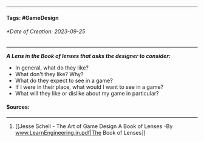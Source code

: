 __________________________________________________________________________
#### **Tags:** #GameDesign 
###### *Date of Creation: 2023-09-25
__________________________________________________________________________

***A Lens in the Book of lenses that asks the designer to consider:***
- In general, what do they like?
- What don't they like? Why?
- What do they expect to see in a game?
- If I were in their place, what would I want to see in a game?
- What will they like or dislike about my game in particular?
#### Sources:
__________________________________________________________________________
1. [[Jesse Schell - The Art of Game Design A Book of Lenses -By www.LearnEngineering.in.pdf|The Book of Lenses]]